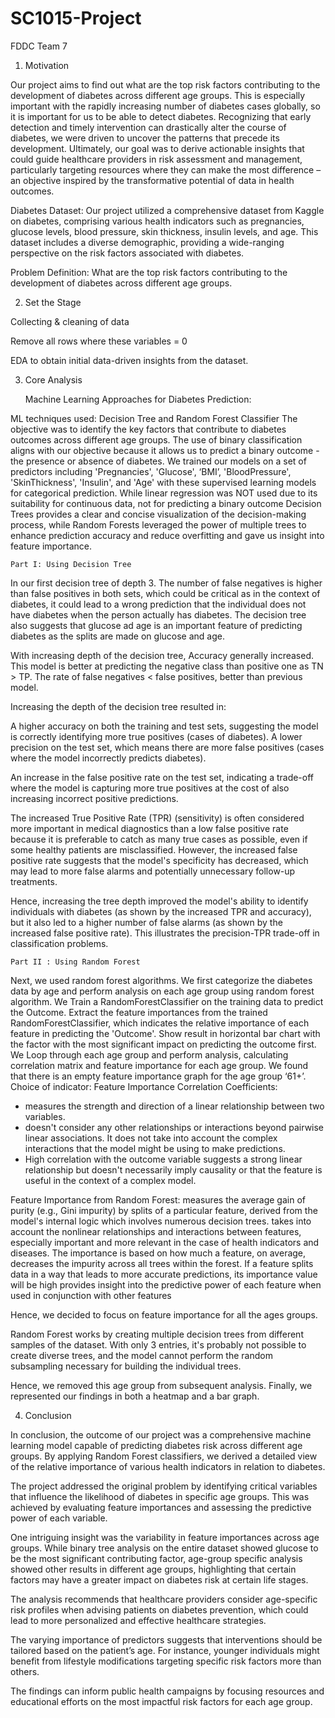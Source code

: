 # SC1015-Project

FDDC Team 7

1. Motivation

Our project aims to find out what are the top risk factors contributing to the development of diabetes across different age groups. This is especially important with the rapidly increasing number of diabetes cases globally, so it is important for us to be able to detect diabetes. Recognizing that early detection and timely intervention can drastically alter the course of diabetes, we were driven to uncover the patterns that precede its development. Ultimately, our goal was to derive actionable insights that could guide healthcare providers in risk assessment and management, particularly targeting resources where they can make the most difference – an objective inspired by the transformative potential of data in health outcomes.

Diabetes Dataset:
Our project utilized a comprehensive dataset from Kaggle on diabetes, comprising various health indicators such as pregnancies, glucose levels, blood pressure, skin thickness, insulin levels, and age. This dataset includes a diverse demographic, providing a wide-ranging perspective on the risk factors associated with diabetes.

Problem Definition:
What are the top risk factors contributing to the development of  diabetes across different age groups.

2. Set the Stage

Collecting & cleaning of data

Remove all rows where these variables = 0  

EDA to obtain initial data-driven insights from the dataset.


3. Core Analysis

	Machine Learning Approaches for Diabetes Prediction:

ML techniques used: Decision Tree and Random Forest Classifier 
The objective was to identify the key factors that contribute to diabetes outcomes across different age groups. The use of binary classification aligns with our objective because it allows us to predict a binary outcome - the presence or absence of diabetes.
We trained our models on a set of predictors including 'Pregnancies', 'Glucose', ‘BMI’, 'BloodPressure', 'SkinThickness', 'Insulin', and 'Age' with these supervised learning models for categorical prediction.
While linear regression was NOT used due to its suitability for continuous data, not for predicting a binary outcome 
Decision Trees provides a clear and concise visualization of the decision-making process, while Random Forests leveraged the power of multiple trees to enhance prediction accuracy and reduce overfitting and gave us insight into feature importance.


	Part I: Using Decision Tree

In our first decision tree of depth 3. The number of false negatives is higher than false positives in both sets, which could be critical as in the context of diabetes, it could lead to a wrong prediction that the individual does not have diabetes when the person actually has diabetes. The decision tree also suggests that glucose ad age is an important feature of predicting diabetes as the splits are made on glucose and age.

With increasing depth of the decision tree, Accuracy generally increased. This model is better at predicting the negative class than positive one as TN > TP. The rate of false negatives < false positives, better than previous model.

Increasing the depth of the decision tree resulted in:

A higher accuracy on both the training and test sets, suggesting the model is correctly identifying more true positives (cases of diabetes).
A lower precision on the test set, which means there are more false positives (cases where the model incorrectly predicts diabetes).

An increase in the false positive rate on the test set, indicating a trade-off where the model is capturing more true positives at the cost of also increasing incorrect positive predictions.

The increased True Positive Rate (TPR) (sensitivity) is often considered more important in medical diagnostics than a low false positive rate because it is preferable to catch as many true cases as possible, even if some healthy patients are misclassified. However, the increased false positive rate suggests that the model's specificity has decreased, which may lead to more false alarms and potentially unnecessary follow-up treatments.

Hence, increasing the tree depth improved the model's ability to identify individuals with diabetes (as shown by the increased TPR and accuracy), but it also led to a higher number of false alarms (as shown by the increased false positive rate). This illustrates the precision-TPR trade-off in classification problems. ​


	Part II : Using Random Forest

Next, we used random forest algorithms. We first categorize the diabetes data by age and perform analysis on each age group using random forest algorithm.  We Train a RandomForestClassifier on the training data to predict the Outcome. Extract the feature importances from the trained RandomForestClassifier, which indicates the relative importance of each feature in predicting the 'Outcome'. Show result in horizontal bar chart with the factor with the most significant impact on predicting the outcome first. We Loop through each age group and perform analysis, calculating correlation matrix and feature importance for each age group. We found that there is an empty feature importance graph for the age group ‘61+’. 
Choice of indicator: Feature Importance
​​Correlation Coefficients:
- measures the strength and direction of a linear relationship between two variables.
- doesn't consider any other relationships or interactions beyond pairwise linear associations. It does not take into account the complex interactions that the model might be using to make predictions.
- High correlation with the outcome variable suggests a strong linear relationship but doesn't necessarily imply causality or that the feature is useful in the context of a complex model.

Feature Importance from Random Forest:
measures the average gain of purity (e.g., Gini impurity) by splits of a particular feature, derived from the model's internal logic which involves numerous decision trees.
takes into account the nonlinear relationships and interactions between features, especially important and more relevant in the case of health indicators and diseases.
The importance is based on how much a feature, on average, decreases the impurity across all trees within the forest. If  a feature  splits data in a way that leads to more accurate predictions, its importance value will be high 
provides insight into the predictive power of each feature when used in conjunction with other features

Hence, we decided to focus on feature importance for all the ages groups.



Random Forest works by creating multiple decision trees from different samples of the dataset. With only 3 entries, it's probably not possible to create diverse trees, and the model cannot perform the random subsampling necessary for building the individual trees.

Hence, we removed this age group from subsequent analysis.
	Finally, we represented our findings in both a heatmap and a bar graph.

4. Conclusion
   
In conclusion, the outcome of our project was a comprehensive machine learning model capable of predicting diabetes risk across different age groups. By applying Random Forest classifiers, we derived a detailed view of the relative importance of various health indicators in relation to diabetes.

The project addressed the original problem by identifying critical variables that influence the likelihood of diabetes in specific age groups. This was achieved by evaluating feature importances and assessing the predictive power of each variable.

One intriguing insight was the variability in feature importances across age groups. While binary tree analysis on the entire dataset showed glucose to be the most significant contributing factor, age-group specific analysis showed other results in different age groups, highlighting that certain factors may have a greater impact on diabetes risk at certain life stages.

The analysis recommends that healthcare providers consider age-specific risk profiles when advising patients on diabetes prevention, which could lead to more personalized and effective healthcare strategies.

The varying importance of predictors suggests that interventions should be tailored based on the patient’s age. For instance, younger individuals might benefit from lifestyle modifications targeting specific risk factors more than others.

The findings can inform public health campaigns by focusing resources and educational efforts on the most impactful risk factors for each age group.

